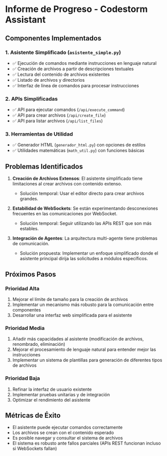 # Informe de Progreso - Codestorm Assistant

## Componentes Implementados

### 1. Asistente Simplificado (`asistente_simple.py`)
- ✅ Ejecución de comandos mediante instrucciones en lenguaje natural
- ✅ Creación de archivos a partir de descripciones textuales
- ✅ Lectura del contenido de archivos existentes
- ✅ Listado de archivos y directorios
- ✅ Interfaz de línea de comandos para procesar instrucciones

### 2. APIs Simplificadas
- ✅ API para ejecutar comandos (`/api/execute_command`)
- ✅ API para crear archivos (`/api/create_file`)
- ✅ API para listar archivos (`/api/list_files`)

### 3. Herramientas de Utilidad
- ✅ Generador HTML (`generador_html.py`) con opciones de estilos
- ✅ Utilidades matemáticas (`math_util.py`) con funciones básicas

## Problemas Identificados

1. **Creación de Archivos Extensos**: El asistente simplificado tiene limitaciones al crear archivos con contenido extenso.
   - Solución temporal: Usar el editor directo para crear archivos grandes.

2. **Estabilidad de WebSockets**: Se están experimentando desconexiones frecuentes en las comunicaciones por WebSocket.
   - Solución temporal: Seguir utilizando las APIs REST que son más estables.

3. **Integración de Agentes**: La arquitectura multi-agente tiene problemas de comunicación.
   - Solución propuesta: Implementar un enfoque simplificado donde el asistente principal dirija las solicitudes a módulos específicos.

## Próximos Pasos

### Prioridad Alta
1. Mejorar el límite de tamaño para la creación de archivos
2. Implementar un mecanismo más robusto para la comunicación entre componentes
3. Desarrollar una interfaz web simplificada para el asistente

### Prioridad Media
1. Añadir más capacidades al asistente (modificación de archivos, renombrado, eliminación)
2. Mejorar el procesamiento de lenguaje natural para entender mejor las instrucciones
3. Implementar un sistema de plantillas para generación de diferentes tipos de archivos

### Prioridad Baja
1. Refinar la interfaz de usuario existente
2. Implementar pruebas unitarias y de integración
3. Optimizar el rendimiento del asistente

## Métricas de Éxito
- El asistente puede ejecutar comandos correctamente
- Los archivos se crean con el contenido esperado
- Es posible navegar y consultar el sistema de archivos
- El sistema es robusto ante fallos parciales (APIs REST funcionan incluso si WebSockets fallan)